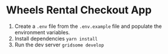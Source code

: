 # Wheels Rental Checkout App

1. Create a ```.env``` file from the ```.env.example``` file and populate the environment variables.
2. Install dependencies ```yarn install```
3. Run the dev server ```gridsome develop```
